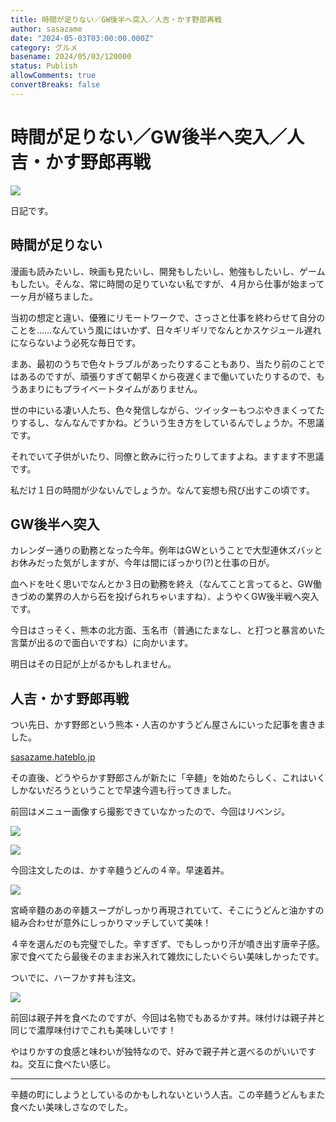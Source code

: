 ```yaml
---
title: 時間が足りない／GW後半へ突入／人吉・かす野郎再戦
author: sasazame
date: "2024-05-03T03:00:00.000Z"
category: グルメ
basename: 2024/05/03/120000
status: Publish
allowComments: true
convertBreaks: false
---
```

# 時間が足りない／GW後半へ突入／人吉・かす野郎再戦

![](https://cdn-ak.f.st-hatena.com/images/fotolife/s/sasazame/20230908/20230908202155.png)

日記です。

<!-- Extended Body -->

## 時間が足りない

漫画も読みたいし、映画も見たいし、開発もしたいし、勉強もしたいし、ゲームもしたい。そんな、常に時間の足りていない私ですが、４月から仕事が始まって一ヶ月が経ちました。

当初の想定と違い、優雅にリモートワークで、さっさと仕事を終わらせて自分のことを……なんていう風にはいかず、日々ギリギリでなんとかスケジュール遅れにならないよう必死な毎日です。

まあ、最初のうちで色々トラブルがあったりすることもあり、当たり前のことではあるのですが、頑張りすぎて朝早くから夜遅くまで働いていたりするので、もうあまりにもプライベートタイムがありません。

世の中にいる凄い人たち、色々発信しながら、ツイッターもつぶやきまくってたりするし、なんなんですかね。どういう生き方をしているんでしょうか。不思議です。

それでいて子供がいたり、同僚と飲みに行ったりしてますよね。ますます不思議です。

私だけ１日の時間が少ないんでしょうか。なんて妄想も飛び出すこの頃です。

## GW後半へ突入

カレンダー通りの勤務となった今年。例年はGWということで大型連休ズバッとお休みだった気がしますが、今年は間にぽっかり(?)と仕事の日が。

血ヘドを吐く思いでなんとか３日の勤務を終え（なんてこと言ってると、GW働きづめの業界の人から石を投げられちゃいますね）、ようやくGW後半戦へ突入です。

今日はさっそく、熊本の北方面、玉名市（普通にたまなし、と打つと暴言めいた言葉が出るので面白いですね）に向かいます。

明日はその日記が上がるかもしれません。

## 人吉・かす野郎再戦

つい先日、かす野郎という熊本・人吉のかすうどん屋さんにいった記事を書きました。

[sasazame.hateblo.jp](https://sasazame.hateblo.jp/entry/2024/04/26/204201)

その直後、どうやらかす野郎さんが新たに「辛麺」を始めたらしく、これはいくしかないだろうということで早速今週も行ってきました。

前回はメニュー画像すら撮影できていなかったので、今回はリベンジ。

![](https://cdn-ak.f.st-hatena.com/images/fotolife/s/sasazame/20240503/20240503084332.jpg)

![](https://cdn-ak.f.st-hatena.com/images/fotolife/s/sasazame/20240503/20240503084336.jpg)

今回注文したのは、かす辛麺うどんの４辛。早速着丼。

![](https://cdn-ak.f.st-hatena.com/images/fotolife/s/sasazame/20240503/20240503084447.jpg)

宮崎辛麵のあの辛麺スープがしっかり再現されていて、そこにうどんと油かすの組み合わせが意外にしっかりマッチしていて美味！

４辛を選んだのも完璧でした。辛すぎず、でもしっかり汗が噴き出す唐辛子感。家で食べてたら最後そのままお米入れて雑炊にしたいぐらい美味しかったです。

ついでに、ハーフかす丼も注文。

![](https://cdn-ak.f.st-hatena.com/images/fotolife/s/sasazame/20240503/20240503084646.jpg)

前回は親子丼を食べたのですが、今回は名物でもあるかす丼。味付けは親子丼と同じで濃厚味付けでこれも美味しいです！

やはりかすの食感と味わいが独特なので、好みで親子丼と選べるのがいいですね。交互に食べたい感じ。

* * *

辛麺の町にしようとしているのかもしれないという人吉。この辛麺うどんもまた食べたい美味しさなのでした。